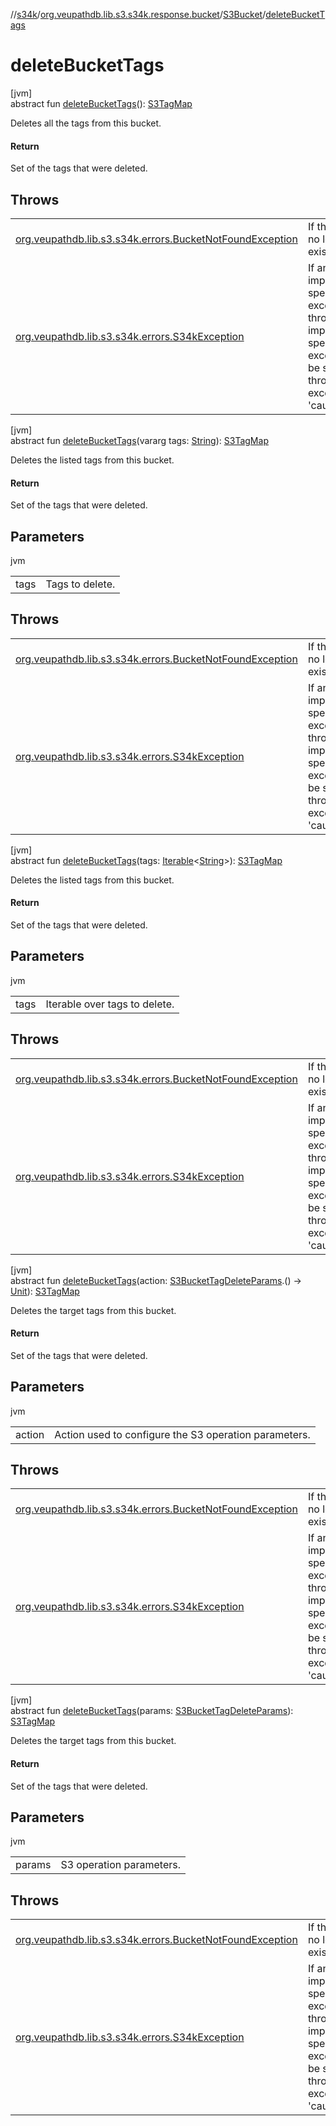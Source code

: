 //[s34k](../../../index.md)/[org.veupathdb.lib.s3.s34k.response.bucket](../index.md)/[S3Bucket](index.md)/[deleteBucketTags](delete-bucket-tags.md)

# deleteBucketTags

[jvm]\
abstract fun [deleteBucketTags](delete-bucket-tags.md)(): [S3TagMap](../../org.veupathdb.lib.s3.s34k.fields.tags/-s3-tag-map/index.md)

Deletes all the tags from this bucket.

#### Return

Set of the tags that were deleted.

## Throws

| | |
|---|---|
| [org.veupathdb.lib.s3.s34k.errors.BucketNotFoundException](../../org.veupathdb.lib.s3.s34k.errors/-bucket-not-found-exception/index.md) | If this bucket no longer exists. |
| [org.veupathdb.lib.s3.s34k.errors.S34kException](../../org.veupathdb.lib.s3.s34k.errors/-s34k-exception/index.md) | If an implementation specific exception is thrown. The implementation specific exception will be set to the thrown exception's 'cause' value. |

[jvm]\
abstract fun [deleteBucketTags](delete-bucket-tags.md)(vararg tags: [String](https://kotlinlang.org/api/latest/jvm/stdlib/kotlin/-string/index.html)): [S3TagMap](../../org.veupathdb.lib.s3.s34k.fields.tags/-s3-tag-map/index.md)

Deletes the listed tags from this bucket.

#### Return

Set of the tags that were deleted.

## Parameters

jvm

| | |
|---|---|
| tags | Tags to delete. |

## Throws

| | |
|---|---|
| [org.veupathdb.lib.s3.s34k.errors.BucketNotFoundException](../../org.veupathdb.lib.s3.s34k.errors/-bucket-not-found-exception/index.md) | If this bucket no longer exists. |
| [org.veupathdb.lib.s3.s34k.errors.S34kException](../../org.veupathdb.lib.s3.s34k.errors/-s34k-exception/index.md) | If an implementation specific exception is thrown. The implementation specific exception will be set to the thrown exception's 'cause' value. |

[jvm]\
abstract fun [deleteBucketTags](delete-bucket-tags.md)(tags: [Iterable](https://kotlinlang.org/api/latest/jvm/stdlib/kotlin.collections/-iterable/index.html)&lt;[String](https://kotlinlang.org/api/latest/jvm/stdlib/kotlin/-string/index.html)&gt;): [S3TagMap](../../org.veupathdb.lib.s3.s34k.fields.tags/-s3-tag-map/index.md)

Deletes the listed tags from this bucket.

#### Return

Set of the tags that were deleted.

## Parameters

jvm

| | |
|---|---|
| tags | Iterable over tags to delete. |

## Throws

| | |
|---|---|
| [org.veupathdb.lib.s3.s34k.errors.BucketNotFoundException](../../org.veupathdb.lib.s3.s34k.errors/-bucket-not-found-exception/index.md) | If this bucket no longer exists. |
| [org.veupathdb.lib.s3.s34k.errors.S34kException](../../org.veupathdb.lib.s3.s34k.errors/-s34k-exception/index.md) | If an implementation specific exception is thrown. The implementation specific exception will be set to the thrown exception's 'cause' value. |

[jvm]\
abstract fun [deleteBucketTags](delete-bucket-tags.md)(action: [S3BucketTagDeleteParams](../../org.veupathdb.lib.s3.s34k.requests.bucket/-s3-bucket-tag-delete-params/index.md).() -&gt; [Unit](https://kotlinlang.org/api/latest/jvm/stdlib/kotlin/-unit/index.html)): [S3TagMap](../../org.veupathdb.lib.s3.s34k.fields.tags/-s3-tag-map/index.md)

Deletes the target tags from this bucket.

#### Return

Set of the tags that were deleted.

## Parameters

jvm

| | |
|---|---|
| action | Action used to configure the S3 operation parameters. |

## Throws

| | |
|---|---|
| [org.veupathdb.lib.s3.s34k.errors.BucketNotFoundException](../../org.veupathdb.lib.s3.s34k.errors/-bucket-not-found-exception/index.md) | If this bucket no longer exists. |
| [org.veupathdb.lib.s3.s34k.errors.S34kException](../../org.veupathdb.lib.s3.s34k.errors/-s34k-exception/index.md) | If an implementation specific exception is thrown. The implementation specific exception will be set to the thrown exception's 'cause' value. |

[jvm]\
abstract fun [deleteBucketTags](delete-bucket-tags.md)(params: [S3BucketTagDeleteParams](../../org.veupathdb.lib.s3.s34k.requests.bucket/-s3-bucket-tag-delete-params/index.md)): [S3TagMap](../../org.veupathdb.lib.s3.s34k.fields.tags/-s3-tag-map/index.md)

Deletes the target tags from this bucket.

#### Return

Set of the tags that were deleted.

## Parameters

jvm

| | |
|---|---|
| params | S3 operation parameters. |

## Throws

| | |
|---|---|
| [org.veupathdb.lib.s3.s34k.errors.BucketNotFoundException](../../org.veupathdb.lib.s3.s34k.errors/-bucket-not-found-exception/index.md) | If this bucket no longer exists. |
| [org.veupathdb.lib.s3.s34k.errors.S34kException](../../org.veupathdb.lib.s3.s34k.errors/-s34k-exception/index.md) | If an implementation specific exception is thrown. The implementation specific exception will be set to the thrown exception's 'cause' value. |
